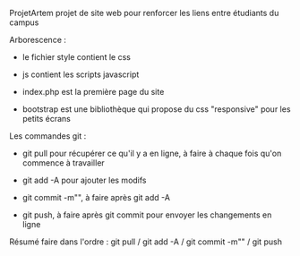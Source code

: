 ProjetArtem
projet de site web pour renforcer les liens entre étudiants du campus

Arborescence : 

- le fichier style contient le css
	
- js contient les scripts javascript
	
- index.php est la première page du site
	
- bootstrap est une bibliothèque qui propose du css "responsive" pour les petits écrans
	
Les commandes git :

- git pull pour récupérer ce qu'il y a en ligne, à faire à chaque fois qu'on commence à travailler

- git add -A pour ajouter les modifs

- git commit -m"<un message qui explique les modifications>", à faire après git add -A

- git push, à faire après git commit pour envoyer les changements en ligne

Résumé faire dans l'ordre : git pull / git add -A / git commit -m"" / git push
	
	

 
